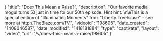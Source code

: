 {
    "title": "Does This Mean a Raise?",
    "description": "Our favorite media mogul turns 50 just in time for our 50th episode. Hint hint. \n\nThis is a special edition of \"Illuminating Moments\" from \"Liberty Treehouse\" - see more at http:\/\/TheBlaze.com\/TV.",
    "videoid": "198605",
    "date_created": "1408046587",
    "date_modified": "1418181884",
    "type": "captivate",
    "layout": "video",
    "url": "\/v\/does-this-mean-a-raise\/198605"
}